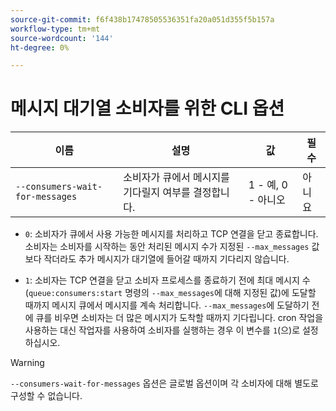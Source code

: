 ```yaml
---
source-git-commit: f6f438b17478505536351fa20a051d355f5b157a
workflow-type: tm+mt
source-wordcount: '144'
ht-degree: 0%

---
```

# 메시지 대기열 소비자를 위한 CLI 옵션

| 이름 | 설명 | 값 | 필수 |
|------|-------------|-------|----------|
| `--consumers-wait-for-messages` | 소비자가 큐에서 메시지를 기다릴지 여부를 결정합니다. | 1 - 예, 0 - 아니오 | 아니요 |

* `0`: 소비자가 큐에서 사용 가능한 메시지를 처리하고 TCP 연결을 닫고 종료합니다. 소비자는 소비자를 시작하는 동안 처리된 메시지 수가 지정된 `--max_messages` 값보다 작더라도 추가 메시지가 대기열에 들어갈 때까지 기다리지 않습니다.

* `1`: 소비자는 TCP 연결을 닫고 소비자 프로세스를 종료하기 전에 최대 메시지 수(`queue:consumers:start` 명령의 `--max_messages`에 대해 지정된 값)에 도달할 때까지 메시지 큐에서 메시지를 계속 처리합니다. `--max_messages`에 도달하기 전에 큐를 비우면 소비자는 더 많은 메시지가 도착할 때까지 기다립니다. cron 작업을 사용하는 대신 작업자를 사용하여 소비자를 실행하는 경우 이 변수를 `1`(으)로 설정하십시오.

>[!WARNING]
>
>`--consumers-wait-for-messages` 옵션은 글로벌 옵션이며 각 소비자에 대해 별도로 구성할 수 없습니다.
